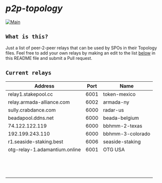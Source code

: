# ***p2p-topology***

[![Main](https://github.com/armada-alliance/p2p-topo/actions/workflows/main.yml/badge.svg)](https://github.com/armada-alliance/p2p-topo/actions/workflows/main.yml)

## `What is this?`
Just a list of peer-2-peer relays that can be used by SPOs in their Topology files. Feel free to add your own relays by making an edit to the list [below](#current-relays) in this README file and submit a Pull request.

## `Current relays`

| Address | Port | Name |
|---------|------|------|
| relay1.stakepool.cc | 6001 | token-mexico | 
| relay.armada-alliance.com | 6002 | armada-ny |
| sully.crabdance.com | 6000 | radar-us |
| beadapool.ddns.net | 6000 | beada-belgium |
| 74.122.122.119 | 6000 | bbhmm-2-texas |
| 192.199.243.110 | 6000 | bbhmm-3-colorado |
| r1.seaside-staking.best | 6006 | seaside-staking |
| otg-relay-1.adamantium.online | 6001 | OTG USA |
|  |  |  |
|  |  |  |
|  |  |  |
|  |  |  |
|  |  |  |
|  |  |  |
|  |  |  |
|  |  |  |
|  |  |  |
|  |  |  |
|  |  |  |
|  |  |  |
|  |  |  |
